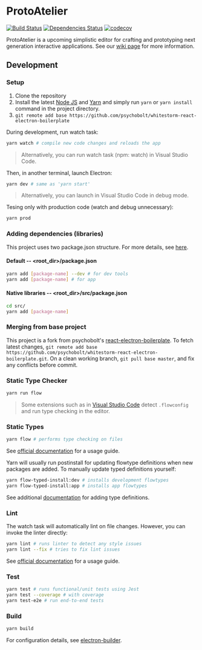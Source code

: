 # ProtoAtelier

[![Build Status](https://travis-ci.org/psychobolt/ProtoAtelier.svg?branch=master)](https://travis-ci.org/psychobolt/ProtoAtelier)
[![Dependencies Status](https://david-dm.org/psychobolt/ProtoAtelier.svg)](https://david-dm.org/psychobolt/ProtoAtelier)
[![codecov](https://codecov.io/gh/psychobolt/ProtoAtelier/branch/master/graph/badge.svg)](https://codecov.io/gh/psychobolt/ProtoAtelier)

ProtoAtelier is a upcoming simplistic editor for crafting and prototyping next generation interactive applications. See our [wiki page](https://github.com/psychobolt/ProtoAtelier/wiki/About) for more information.

## Development

### Setup

1. Clone the repository
2. Install the latest [Node JS](https://nodejs.org/) and [Yarn](https://yarnpkg.com) and simply run ```yarn``` or ```yarn install``` command in the project directory.
3. ```git remote add base https://github.com/psychobolt/whitestorm-react-electron-boilerplate```

During development, run watch task:
```sh
yarn watch # compile new code changes and reloads the app
```

> Alternatively, you can run watch task (npm: watch) in Visual Studio Code.

Then, in another terminal, launch Electron:
```sh
yarn dev # same as 'yarn start'
```

> Alternatively, you can launch in Visual Studio Code in debug mode.

Tesing only with production code (watch and debug unnecessary):

```sh
yarn prod
```

### Adding dependencies (libraries)

This project uses two package.json structure. For more details, see [here](https://github.com/electron-userland/electron-builder/wiki/Two-package.json-Structure).

#### Default -- <root_dir>/package.json

```sh
yarn add [package-name] --dev # for dev tools
yarn add [package-name] # for app
```

#### Native libraries -- <root_dir>/src/package.json

```sh
cd src/
yarn add [package-name]
```

### Merging from base project

This project is a fork from psychobolt's [react-electron-boilerplate](https://github.com/psychobolt/whitestorm-react-electron-boilerplate). To fetch latest changes, ```git remote add base https://github.com/psychobolt/whitestorm-react-electron-boilerplate.git```. On a clean working branch, ```git pull base master```, and fix any conflicts before commit.

### Static Type Checker

```sh
yarn run flow
```

> Some extensions such as in [Visual Studio Code](https://marketplace.visualstudio.com/items?itemName=flowtype.flow-for-vscode) detect ```.flowconfig``` and run type checking in the editor.

### Static Types

```sh
yarn flow # performs type checking on files
```

See [official documentation](https://flow.org/) for a usage guide.

Yarn will usually run postinstall for updating flowtype definitions when new packages are added. To manually update typed definitions yourself:

```sh
yarn flow-typed-install:dev # installs development flowtypes
yarn flow-typed-install:app # installs app flowtypes
```

See additional [documentation](https://github.com/flowtype/flow-typed) for adding type definitions.

### Lint

The watch task will automatically lint on file changes. However, you can invoke the linter directly:

```sh
yarn lint # runs linter to detect any style issues
yarn lint --fix # tries to fix lint issues
```

See [official documentation](https://eslint.org/) for a usage guide.

### Test

```sh
yarn test # runs functional/unit tests using Jest
yarn test --coverage # with coverage
yarn test-e2e # run end-to-end tests
```

### Build

```sh
yarn build
```

For configuration details, see [electron-builder](https://github.com/electron-userland/electron-builder).

